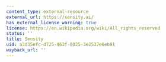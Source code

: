 ```yaml
---
content_type: external-resource
external_url: https://sensity.ai/
has_external_license_warning: true
license: https://en.wikipedia.org/wiki/All_rights_reserved
status: ''
title: Sensity
uid: a3d35efc-d725-463f-8025-3e2537e6eb91
wayback_url: ''
---
```

